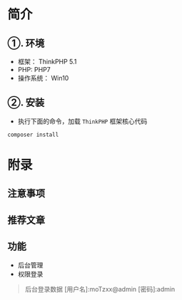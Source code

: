 # 简介

## ①. 环境

- 框架： ThinkPHP 5.1
- PHP:  PHP7
- 操作系统： Win10

## ②. 安装

- 执行下面的命令，加载 `ThinkPHP` 框架核心代码

```
composer install
```
# 附录

## 注意事项

## 推荐文章

## 功能
- 后台管理
- 权限登录
> 后台登录数据
> [用户名]:moTzxx@admin [密码]:admin 
